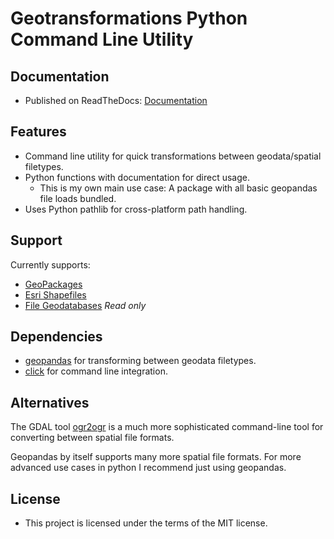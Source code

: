 # Geotransformations Python Command Line Utility

## Documentation

* Published on ReadTheDocs:
  [Documentation](https://geotransform.readthedocs.io/en/latest/index.html)

## Features

* Command line utility for quick transformations between geodata/spatial
  filetypes.
* Python functions with documentation for direct usage.
  * This is my own main use case: A package with all basic geopandas file loads
    bundled.
* Uses Python pathlib for cross-platform path handling.

## Support

Currently supports:

* [GeoPackages](https://www.geopackage.org/)
* [Esri
  Shapefiles](https://www.esri.com/library/whitepapers/pdfs/shapefile.pdf)
* [File
  Geodatabases](https://desktop.arcgis.com/en/arcmap/10.3/manage-data/administer-file-gdbs/file-geodatabases.htm)
  *Read only*

## Dependencies

* [geopandas](https://github.com/geopandas/geopandas) for transforming between
  geodata filetypes.
* [click](https://github.com/pallets/click/) for command line integration.

## Alternatives

The GDAL tool [ogr2ogr](https://gdal.org/programs/ogr2ogr.html) is a much more
sophisticated command-line tool for converting between spatial file formats.

Geopandas by itself supports many more spatial file formats. For more advanced
use cases in python I recommend just using geopandas.

## License

* This project is licensed under the terms of the MIT license.
